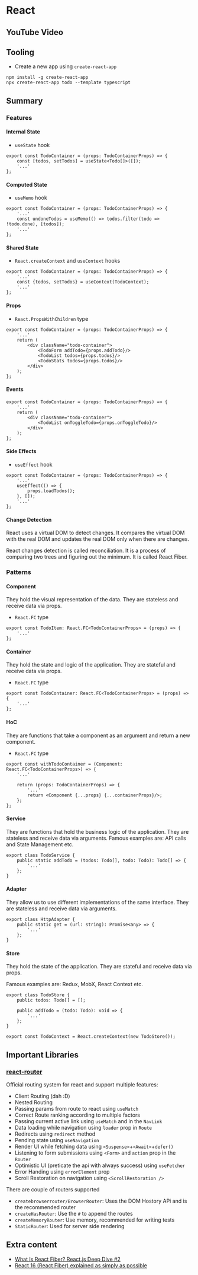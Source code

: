 # React

## YouTube Video

## Tooling

- Create a new app using `create-react-app`

```shell
npm install -g create-react-app
npx create-react-app todo --template typescript
```

## Summary

### Features

#### Internal State

- `useState` hook

```tsx
export const TodoContainer = (props: TodoContainerProps) => {
    const [todos, setTodos] = useState<Todo[]>([]);
    '...'
};
```

#### Computed State

- `useMemo` hook

```tsx
export const TodoContainer = (props: TodoContainerProps) => {
    '...'
    const undoneTodos = useMemo(() => todos.filter(todo => !todo.done), [todos]);
    '...'
};
```

#### Shared State

- `React.createContext` and `useContext` hooks

```tsx
export const TodoContainer = (props: TodoContainerProps) => {
    '...'
    const {todos, setTodos} = useContext(TodoContext);
    '...'
};
```

#### Props

- `React.PropsWithChildren` type

```tsx
export const TodoContainer = (props: TodoContainerProps) => {
    '...'
    return (
        <div className="todo-container">
            <TodoForm addTodo={props.addTodo}/>
            <TodoList todos={props.todos}/>
            <TodoStats todos={props.todos}/>
        </div>
    );
};
```

#### Events

```tsx
export const TodoContainer = (props: TodoContainerProps) => {
    '...'
    return (
        <div className="todo-container">
            <TodoList onToggleTodo={props.onToggleTodo}/>
        </div>
    );
};
```

#### Side Effects

- `useEffect` hook

```tsx
export const TodoContainer = (props: TodoContainerProps) => {
    '...'
    useEffect(() => {
        props.loadTodos();
    }, []);
    '...'
};
```

#### Change Detection

React uses a virtual DOM to detect changes. It compares the virtual DOM with the real DOM and updates the real DOM only
when there are changes.

React changes detection is called reconciliation. It is a process of comparing two trees and figuring out the minimum.
It is called React Fiber.

### Patterns

#### Component

They hold the visual representation of the data. They are stateless and receive data via props.

- `React.FC` type

```tsx
export const TodoItem: React.FC<TodoContainerProps> = (props) => {
    '...'
};
```

#### Container

They hold the state and logic of the application. They are stateful and receive data via props.

- `React.FC` type

```tsx
export const TodoContainer: React.FC<TodoContainerProps> = (props) => {
    '...'
};
```

#### HoC

They are functions that take a component as an argument and return a new component.

- `React.FC` type

```tsx
export const withTodoContainer = (Component: React.FC<TodoContainerProps>) => {
    '...'

    return (props: TodoContainerProps) => {
        '...'
        return <Component {...props} {...containerProps}/>;
    };
};
```

#### Service

They are functions that hold the business logic of the application. They are stateless and receive data via arguments.
Famous examples are: API calls and State Management etc.

```tsx
export class TodoService {
    public static addTodo = (todos: Todo[], todo: Todo): Todo[] => {
        '...'
    };
}
```

#### Adapter

They allow us to use different implementations of the same interface. They are stateless and receive data via arguments.

```tsx
export class HttpAdapter {
    public static get = (url: string): Promise<any> => {
        '...'
    };
}
```

#### Store

They hold the state of the application. They are stateful and receive data via props.

Famous examples are: Redux, MobX, React Context etc.

```tsx
export class TodoStore {
    public todos: Todo[] = [];

    public addTodo = (todo: Todo): void => {
        '...'
    };
}

export const TodoContext = React.createContext(new TodoStore());
```

## Important Libraries

### [react-router](https://reactrouter.com/en/main/start/overview)

Official routing system for react and support multiple features:

- Client Routing (dah :D)
- Nested Routing
- Passing params from route to react using `useMatch`
- Correct Route ranking according to multiple factors
- Passing current active link using `useMatch` and in the `NavLink`
- Data loading while navigation using `loader` prop in `Route`
- Redirects using `redirect` method
- Pending state using `useNavigation`
- Render UI while fetching data using `<Suspense>`+`<Await>`+`defer()`
- Listening to form submissions using `<Form>` and `action` prop in the `Router`
- Optimistic UI (preticate the api with always success) using `useFetcher`
- Error Handing using `errorElement` prop
- Scroll Restoration on navigation using `<ScrollRestoration />`

There are couple of routers supported

- `createbrowserrouter/BrowserRouter`: Uses the DOM Hostory APi and is the recommended router
- `createHasRouter`: Use the `#` to append the routes
- `createMemoryRouter`: Use memory, recommended for writing tests
- `StaticRouter`: Used for server side rendering

## Extra content

- [What Is React Fiber? React.js Deep Dive #2](https://www.youtube.com/watch?v=0ympFIwQFJw)
- [React 16 (React Fiber) explained as simply as possible](https://www.youtube.com/watch?v=gsvHmZ3hXjo&t=166s)
